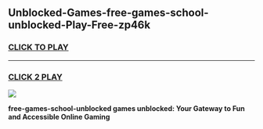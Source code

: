 
## Unblocked-Games-free-games-school-unblocked-Play-Free-zp46k
<h3>
<a href="https://premium76.site?title=free-games-school-unblocked&ref=09A">CLICK TO PLAY</a></h3>
<hr>

<h3>
<a href="https://premium76.site?title=free-games-school-unblocked&ref=09A">CLICK 2 PLAY</a>
  
</h3>

<a href="https://premium76.site?title=free-games-school-unblocked&ref=09A"><img src="https://clearcache.store/games.png"></a>


**free-games-school-unblocked games unblocked: Your Gateway to Fun and Accessible Online Gaming**
